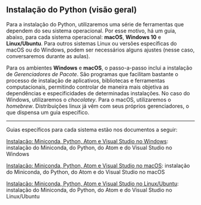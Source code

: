 ## Instalação do Python (visão geral)

Para a instalação do Python, utilizaremos uma série de ferramentas que dependem do seu sistema operacional. Por esse motivo, há um guia, abaixo, para cada sistema operacional: **macOS**, **Windows 10** e **Linux/Ubuntu**. Para outros sistemas Linux ou versões específicas do macOS ou do Windows, podem ser necessários alguns ajustes (nesse caso, conversaremos durante as aulas).

Para os ambientes **Windows** e **macOS**, o passo-a-passo inclui a instalação de *Gerenciadores de Pacote*. São programas que facilitam bastante o processo de instalação de aplicativos, bibliotecas e ferramentas computacionais, permitindo controlar de maneira mais objetiva as dependências e especificidades de determinadas instalações. No caso do Windows, utilizaremos o *chocolatey*. Para o macOS, utilizaremos o *homebrew*. Distribuições linux já vêm com seus próprios gerenciadores, o que dispensa um guia específico.

---
Guias específicos para cada sistema estão nos documentos a seguir:


[Instalação: Miniconda, Python, Atom e Visual Studio no Windows](04-Instalac%CC%A7a%CC%83o_Miniconda_Python_Atom_e_Visual_Studio_no_Windows.md): instalação do Miniconda, do Python, do Atom e do Visual Studio no Windows

[Instalação: Miniconda, Python, Atom e Visual Studio no macOS](05-Instalac%CC%A7a%CC%83o_Miniconda_Python_Atom_e_Visual_Studio_no_macOS.md): instalação do Miniconda, do Python, do Atom e do Visual Studio no macOS

[Instalação: Miniconda, Python, Atom e Visual Studio no Linux/Ubuntu](06-Instalac%CC%A7a%CC%83o_Miniconda_Python_Atom_e_Visual_Studio_no_linux-ubuntu.md): instalação do Miniconda, do Python, do Atom e do Visual Studio no Linux/Ubuntu
